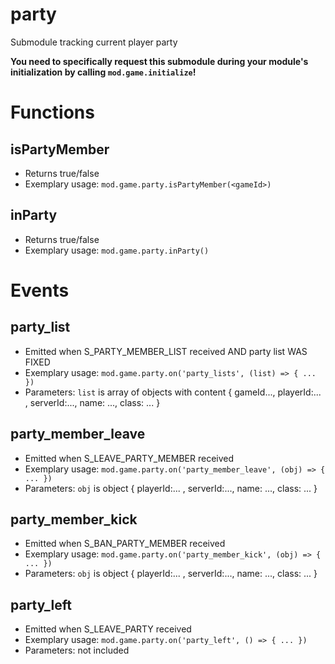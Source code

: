 # party
Submodule tracking current player party

**You need to specifically request this submodule during your module's initialization by calling `mod.game.initialize`!**

# Functions
## isPartyMember
- Returns true/false
- Exemplary usage: `mod.game.party.isPartyMember(<gameId>)`

## inParty
- Returns true/false
- Exemplary usage: `mod.game.party.inParty()`

# Events
## party_list
- Emitted when S_PARTY_MEMBER_LIST received AND party list WAS FIXED
- Exemplary usage: `mod.game.party.on('party_lists', (list) => { ... })`
- Parameters: `list` is array of objects with content { gameId..., playerId:... , serverId:..., name: ..., class: ... }

## party_member_leave
- Emitted when S_LEAVE_PARTY_MEMBER received
- Exemplary usage: `mod.game.party.on('party_member_leave', (obj) => { ... })`
- Parameters: `obj` is object { playerId:... , serverId:..., name: ..., class: ... }

## party_member_kick
- Emitted when S_BAN_PARTY_MEMBER received
- Exemplary usage: `mod.game.party.on('party_member_kick', (obj) => { ... })`
- Parameters: `obj` is object { playerId:... , serverId:..., name: ..., class: ... }

## party_left
- Emitted when S_LEAVE_PARTY received
- Exemplary usage: `mod.game.party.on('party_left', () => { ... })`
- Parameters: not included

